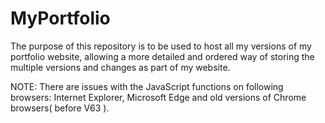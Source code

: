 # MyPortfolio
The purpose of this repository is to be used to host all my versions of my portfolio website, allowing a more detailed and ordered way of storing the multiple versions and changes as part of my website. 

NOTE: There are issues with the JavaScript functions on following browsers: Internet Explorer, Microsoft Edge and old versions of Chrome browsers( before V63 ).
